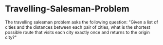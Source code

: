 # Travelling-Salesman-Problem
The travelling salesman problem asks the following question: "Given a list of cities and the distances between each pair of cities, what is the shortest possible route that visits each city exactly once and returns to the origin city?"
